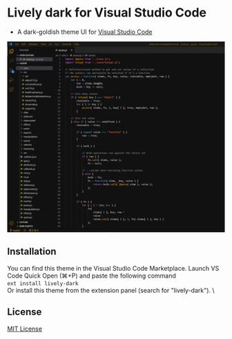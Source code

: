 # Lively dark for Visual Studio Code

- A dark-goldish theme UI for [Visual Studio Code](https://code.visualstudio.com/)

![Screenshot](icon.png)

## Installation
You can find this theme in the Visual Studio Code Marketplace.
Launch VS Code Quick Open (⌘+P) and paste the following command  
`ext install lively-dark` \
Or install this theme from the extension panel (search for "lively-dark"). \

## License

[MIT License](https://github.com/ferran1/vscode-lively-dark/blob/master/LICENSE)
